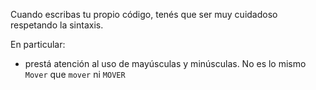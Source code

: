 Cuando escribas tu propio código, tenés que ser muy cuidadoso respetando la sintaxis.

En particular:

 * prestá atención al uso de mayúsculas y minúsculas. No es lo mismo `Mover` que `mover` ni `MOVER`